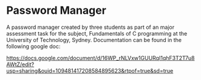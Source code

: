 # Password Manager

A password manager created by three students as part of an major assessment task for the subject, Fundamentals of C programming at the University of Technology, Sydney.
Documentation can be found in the following google doc:

https://docs.google.com/document/d/16WP_rNLVxw1GUURqI1qhF3T2T7u8AWtZ/edit?usp=sharing&ouid=109481417208584895623&rtpof=true&sd=true

